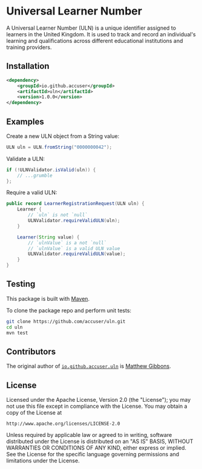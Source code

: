 # Universal Learner Number

A Universal Learner Number (ULN) is a unique identifier assigned to learners in the United Kingdom. It is used to track and record an individual's learning and qualifications across different educational institutions and training providers.

## Installation

```xml
<dependency>
    <groupId>io.github.accuser</groupId>
    <artifactId>uln</artifactId>
    <version>1.0.0</version>
</dependency>
```

## Examples

Create a new ULN object from a String value:

```java
ULN uln = ULN.fromString("0000000042");
```

Validate a ULN:

```java
if (!ULNValidator.isValid(uln)) {
    // ...grumble
};
```

Require a valid ULN:

```java
public record LearnerRegistrationRequest(ULN uln) {
    Learner {
        // `uln` is not `null`
        ULNValidator.requireValidULN(uln);
    }

    Learner(String value) {
        // `ulnValue` is a not `null`
        // `ulnValue` is a valid ULN value
        ULNValidator.requireValidULN(value);
    }
}
```

## Testing

This package is built with [Maven](https://maven.apache.org). 

To clone the package repo and perform unit tests:

```sh
git clone https://github.com/accuser/uln.git
cd uln
mvn test
```

## Contributors

The original author of [`io.github.accuser.uln`](https://github.com/accuser/uln) is [Matthew Gibbons](https://github.com/accuser).

## License

Licensed under the Apache License, Version 2.0 (the "License"); you may not use this file except in compliance with the License. You may obtain a copy of the License at

    http://www.apache.org/licenses/LICENSE-2.0

Unless required by applicable law or agreed to in writing, software distributed under the License is distributed on an "AS IS" BASIS, WITHOUT WARRANTIES OR CONDITIONS OF ANY KIND, either express or implied. See the License for the specific language governing permissions and limitations under the License.